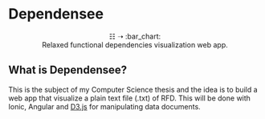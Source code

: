 # Dependensee

<p align="center">
  <span>&#9783;</span> <span>&#10141;</span> :bar_chart:
  <br/>Relaxed functional dependencies visualization web app.
</p>

## What is Dependensee?
This is the subject of my Computer Science thesis and the idea is to build a web app that visualize a plain text file (.txt) of RFD. This will be done with Ionic, Angular and [D3.js](https://d3js.org/) for manipulating data documents.
